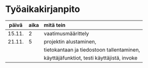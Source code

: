 # Työaikakirjanpito

| päivä | aika | mitä tein  |
| :----:|:-----| :-----|
|15.11.|2|vaatimusmäärittely|
|21.11.|5|projektin alustaminen,|
| | | tietokantaan ja tiedostoon tallentaminen,|
| | | käyttäjäfunktiot, testi käyttäjistä, invoke|
